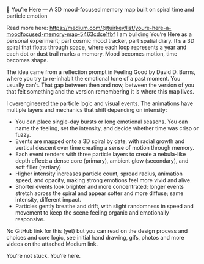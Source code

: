
🌌 You’re Here — A 3D mood-focused memory map built on spiral time and particle emotion

Read more here: https://medium.com/@tuirkey/list/youre-here-a-moodfocused-memory-map-5463cdce1fbf 
I am building You’re Here as a personal experiment; part cosmic mood tracker, part spatial diary. It’s a 3D spiral that floats through space, where each loop represents a year and each dot or dust trail marks a memory. Mood becomes motion, time becomes shape.

The idea came from a reflection prompt in Feeling Good by David D. Burns, where you try to re-inhabit the emotional tone of a past moment. You usually can’t. That gap between then and now, between the version of you that felt something and the version remembering it is where this map lives.

I overengineered the particle logic and visual events. The animations have multiple layers and mechanics that shift depending on intensity:

- You can place single-day bursts or long emotional seasons. You can name the feeling, set the intensity, and decide whether time was crisp or fuzzy.
- Events are mapped onto a 3D spiral by date, with radial growth and vertical descent over time creating a sense of motion through memory.
- Each event renders with three particle layers to create a nebula-like depth effect: a dense core (primary), ambient glow (secondary), and soft filler (tertiary)
- Higher intensity increases particle count, spread radius, animation speed, and opacity, making strong emotions feel more vivid and alive.
- Shorter events look brighter and more concentrated; longer events stretch across the spiral and appear softer and more diffuse; same intensity, different impact.
- Particles gently breathe and drift, with slight randomness in speed and movement to keep the scene feeling organic and emotionally responsive.

No GitHub link for this (yet) but you can read on the design process and choices and core logic, see initial hand drawing, gifs, photos and more videos on the attached Medium link.

You’re not stuck. You’re here.
